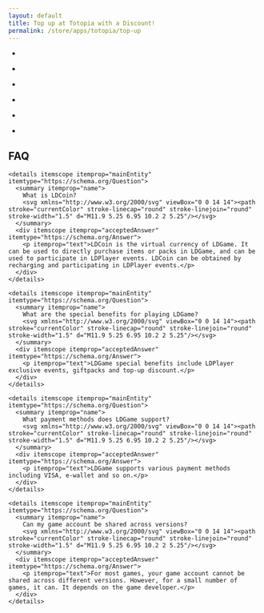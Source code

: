 ```yaml
---
layout: default
title: Top up at Totopia with a Discount!
permalink: /store/apps/totopia/top-up
---
```

<section class="section topup">
<div class="topup-game"></div>
<div class="topup-shop">
<ul>
<li><a href="https://www.ldshop.gg/top-up/" target="_blank"><img src=""/><b class="topup-item"></b><p class="topup-price"></p></a></li>
<li><a href="https://www.ldshop.gg/top-up/" target="_blank"><img src=""/><b class="topup-item"></b><p class="topup-price"></p></a></li>
<li><a href="https://www.ldshop.gg/top-up/" target="_blank"><img src=""/><b class="topup-item"></b><p class="topup-price"></p></a></li>
<li><a href="https://www.ldshop.gg/top-up/" target="_blank"><img src=""/><b class="topup-item"></b><p class="topup-price"></p></a></li>
<li><a href="https://www.ldshop.gg/top-up/" target="_blank"><img src=""/><b class="topup-item"></b><p class="topup-price"></p></a></li>
<li><a href="https://www.ldshop.gg/top-up/" target="_blank"><img src=""/><b class="topup-item"></b><p class="topup-price"></p></a></li>
</ul>
</div>
<div class="topup-description"></div>
</section>
<section itemscope itemtype="https://schema.org/FAQPage">
<h2>FAQ</h2>
    
    <details itemscope itemprop="mainEntity" itemtype="https://schema.org/Question">
      <summary itemprop="name">
        What is LDCoin?
        <svg xmlns="http://www.w3.org/2000/svg" viewBox="0 0 14 14"><path stroke="currentColor" stroke-linecap="round" stroke-linejoin="round" stroke-width="1.5" d="M11.9 5.25 6.95 10.2 2 5.25"/></svg>
      </summary>
      <div itemscope itemprop="acceptedAnswer" itemtype="https://schema.org/Answer">
        <p itemprop="text">LDCoin is the virtual currency of LDGame. It can be used to directly purchase items or packs in LDGame, and can be used to participate in LDPlayer events. LDCoin can be obtained by recharging and participating in LDPlayer events.</p>
      </div>
    </details>

    <details itemscope itemprop="mainEntity" itemtype="https://schema.org/Question">
      <summary itemprop="name">
        What are the special benefits for playing LDGame?
        <svg xmlns="http://www.w3.org/2000/svg" viewBox="0 0 14 14"><path stroke="currentColor" stroke-linecap="round" stroke-linejoin="round" stroke-width="1.5" d="M11.9 5.25 6.95 10.2 2 5.25"/></svg>
      </summary>
      <div itemscope itemprop="acceptedAnswer" itemtype="https://schema.org/Answer">
        <p itemprop="text">LDGame special benefits include LDPlayer exclusive events, giftpacks and top-up discount.</p>
      </div>
    </details>

    <details itemscope itemprop="mainEntity" itemtype="https://schema.org/Question">
      <summary itemprop="name">
        What payment methods does LDGame support?
        <svg xmlns="http://www.w3.org/2000/svg" viewBox="0 0 14 14"><path stroke="currentColor" stroke-linecap="round" stroke-linejoin="round" stroke-width="1.5" d="M11.9 5.25 6.95 10.2 2 5.25"/></svg>
      </summary>
      <div itemscope itemprop="acceptedAnswer" itemtype="https://schema.org/Answer">
        <p itemprop="text">LDGame supports various payment methods including VISA, e-wallet and so on.</p>
      </div>
    </details>

    <details itemscope itemprop="mainEntity" itemtype="https://schema.org/Question">
      <summary itemprop="name">
        Can my game account be shared across versions?
        <svg xmlns="http://www.w3.org/2000/svg" viewBox="0 0 14 14"><path stroke="currentColor" stroke-linecap="round" stroke-linejoin="round" stroke-width="1.5" d="M11.9 5.25 6.95 10.2 2 5.25"/></svg>
      </summary>
      <div itemscope itemprop="acceptedAnswer" itemtype="https://schema.org/Answer">
        <p itemprop="text">For most games, your game account cannot be shared across different versions. However, for a small number of games, it can. It depends on the game developer.</p>
      </div>
    </details>

  </section>